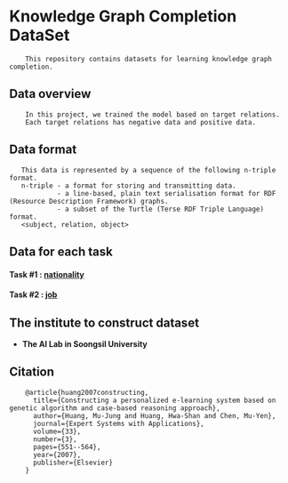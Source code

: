 # Knowledge Graph Completion DataSet
```
    This repository contains datasets for learning knowledge graph completion.
```
## Data overview
```
    In this project, we trained the model based on target relations. 
    Each target relations has negative data and positive data.
```

## Data format
```
   This data is represented by a sequence of the following n-triple format.
   n-triple - a format for storing and transmitting data. 
            - a line-based, plain text serialisation format for RDF (Resource Description Framework) graphs.
            - a subset of the Turtle (Terse RDF Triple Language) format.
   <subject, relation, object>
```
## Data for each task

   #### Task #1 : [nationality](https://github.com/leewangon/KnowledgeGraphCompletionDataSet/tree/master/DataSet/nationality)
   #### Task #2 : [job](https://github.com/leewangon/KnowledgeGraphCompletionDataSet/tree/master/DataSet/job)

## The institute to construct dataset
* __The AI Lab in Soongsil University__

## Citation
```
    @article{huang2007constructing,
      title={Constructing a personalized e-learning system based on genetic algorithm and case-based reasoning approach},
      author={Huang, Mu-Jung and Huang, Hwa-Shan and Chen, Mu-Yen},
      journal={Expert Systems with Applications},
      volume={33},
      number={3},
      pages={551--564},
      year={2007},
      publisher={Elsevier}
    }
```
